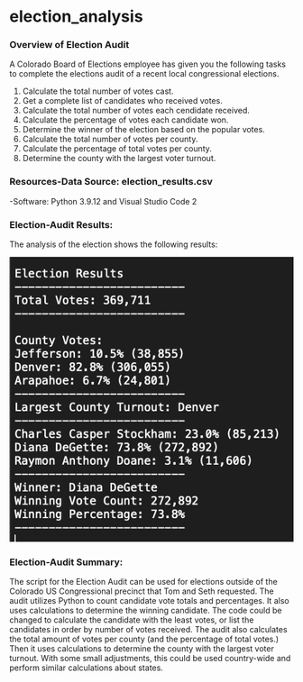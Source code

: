 # election_analysis

### Overview of Election Audit
A Colorado Board of Elections employee has given you the following tasks to complete the elections audit of a recent local congressional elections.

1. Calculate the total number of votes cast.
2. Get a complete list of candidates who received votes.
3. Calculate the total number of votes each cendidate received.
4. Calculate the percentage of votes each candidate won.
5. Determine the winner of the election based on the popular votes.
6. Calculate the total number of votes per county.
7. Calculate the percentage of total votes per county.
8. Determine the county with the largest voter turnout.

### Resources\-Data Source: election_results.csv
-Software: Python 3.9.12 and Visual Studio Code 2


### Election-Audit Results:
The analysis of the election shows the following results:

![alt text](https://github.com/Betsy-Kalkwarf/election_analysis/blob/main/Election%20Results.png)


### Election-Audit Summary: 
The script for the Election Audit can be used for elections outside of the Colorado US Congressional precinct that Tom and Seth requested. The audit utilizes Python to count candidate vote totals and percentages. It also uses calculations to determine the winning candidate. The code could be changed to calculate the candidate with the least votes, or list the candidates in order by number of votes received. The audit also calculates the total amount of votes per county (and the percentage of total votes.) Then it uses calculations to determine the county with the largest voter turnout. With some small adjustments, this could be used country-wide and perform similar calculations about states.

